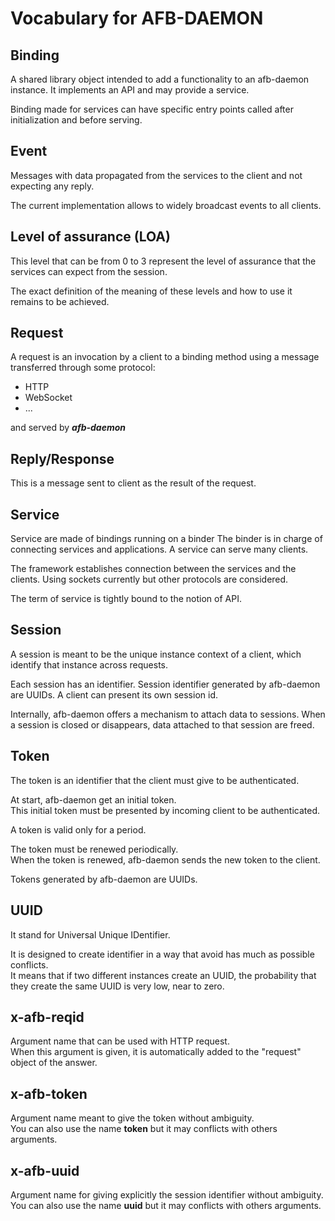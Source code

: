 # Vocabulary for AFB-DAEMON

## Binding

A shared library object intended to add a functionality to an afb-daemon
instance.
It implements an API and may provide a service.

Binding made for services can have specific entry points called after
initialization and before serving.

## Event

Messages with data propagated from the services to the client and not expecting
any reply.

The current implementation allows to widely broadcast events to all clients.

## Level of assurance (LOA)

This level that can be from 0 to 3 represent the level of
assurance that the services can expect from the session.

The exact definition of the meaning of these levels and how to use it remains to
be achieved.

## Request

A request is an invocation by a client to a binding method using a message
transferred through some protocol:

- HTTP
- WebSocket
- ...

and served by ***afb-daemon***

## Reply/Response

This is a message sent to client as the result of the request.

## Service

Service are made of bindings running on a binder
The binder is in charge of connecting services and applications.
A service can serve many clients.

The framework establishes connection between the services and the clients.
Using sockets currently but other protocols are considered.

The term of service is tightly bound to the notion of API.

## Session

A session is meant to be the unique instance context of a client,
which identify that instance across requests.

Each session has an identifier.
Session identifier generated by afb-daemon are UUIDs.
A client can present its own session id.

Internally, afb-daemon offers a mechanism to attach data to sessions.
When a session is closed or disappears, data attached to that session
are freed.

## Token

The token is an identifier that the client must give to be authenticated.

At start, afb-daemon get an initial token.  
This initial token must be presented by incoming client to be authenticated.

A token is valid only for a period.

The token must be renewed periodically.  
When the token is renewed, afb-daemon sends the new token to the client.

Tokens generated by afb-daemon are UUIDs.

## UUID

It stand for Universal Unique IDentifier.

It is designed to create identifier in a way that avoid has much as possible
conflicts.  
It means that if two different instances create an UUID, the
probability that they create the same UUID is very low, near to zero.

## x-afb-reqid

Argument name that can be used with HTTP request.  
When this argument is given, it is automatically added to the "request" object of the answer.

## x-afb-token

Argument name meant to give the token without ambiguity.  
You can also use the name **token** but it may conflicts with others arguments.

## x-afb-uuid

Argument name for giving explicitly the session identifier without ambiguity.  
You can also use the name **uuid** but it may conflicts with others arguments.
